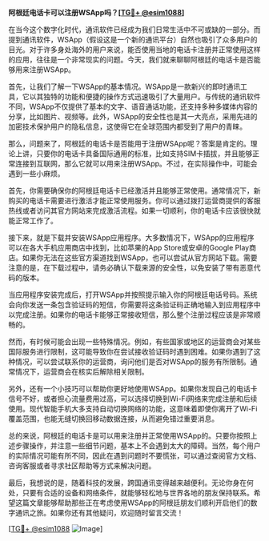 **阿根廷电话卡可以注册WSApp吗？[[TG💪+ @esim1088](https://t.me/s/esim1088)]**

在当今这个数字化时代，通讯软件已经成为我们日常生活中不可或缺的一部分。而提到通讯软件，WSApp（假设这是一个新的通讯平台）自然也吸引了众多用户的目光。对于许多身处海外的用户来说，能否使用当地的电话卡注册并正常使用这样的应用，往往是一个非常现实的问题。今天，我们就来聊聊阿根廷的电话卡是否能够用来注册WSApp。

首先，让我们了解一下WSApp的基本情况。WSApp是一款新兴的即时通讯工具，它以其独特的功能和便捷的操作方式迅速吸引了大量用户。与传统的通讯软件不同，WSApp不仅提供了基本的文字、语音通话功能，还支持多种多媒体内容的分享，比如图片、视频等。此外，WSApp的安全性也是其一大亮点，采用先进的加密技术保护用户的隐私信息，这使得它在全球范围内都受到了用户的青睐。

那么，问题来了，阿根廷的电话卡是否能用于注册WSApp呢？答案是肯定的。理论上讲，只要你的电话卡具备国际通用的标准，比如支持SIM卡插拔，并且能够正常连接到互联网，那么它就可以用来注册WSApp。不过，在实际操作中，可能会遇到一些小麻烦。

首先，你需要确保你的阿根廷电话卡已经激活并且能够正常使用。通常情况下，新购买的电话卡需要进行激活才能正常使用服务。你可以通过拨打运营商提供的客服热线或者访问其官方网站来完成激活流程。如果一切顺利，你的电话卡应该很快就能正常工作了。

接下来，就是下载并安装WSApp应用程序。大多数情况下，WSApp的应用程序可以在各大手机应用商店中找到，比如苹果的App Store或安卓的Google Play商店。如果你无法在这些官方渠道找到WSApp，也可以尝试从官方网站下载。需要注意的是，在下载过程中，请务必确认下载来源的安全性，以免安装了带有恶意代码的版本。

当应用程序安装完成后，打开WSApp并按照提示输入你的阿根廷电话号码。系统会向你发送一条包含验证码的短信，你需要将这条验证码正确地输入到应用程序中以完成注册。如果你的电话卡能够正常接收短信，那么整个注册过程应该是非常顺畅的。

然而，有时候可能会出现一些特殊情况。例如，有些国家或地区的运营商会对某些国际服务进行限制，这可能导致你在尝试接收验证码时遇到困难。如果你遇到了这种情况，可以尝试联系你的运营商，询问他们是否对WSApp的服务有所限制。通常情况下，运营商会在核实后解除相关限制。

另外，还有一个小技巧可以帮助你更好地使用WSApp。如果你发现自己的电话卡信号不好，或者担心流量费用过高，可以选择切换到Wi-Fi网络来完成注册和后续使用。现代智能手机大多支持自动切换网络的功能，这意味着即使你离开了Wi-Fi覆盖范围，也能无缝切换回移动数据连接，从而避免错过重要消息。

总的来说，阿根廷的电话卡是可以用来注册并正常使用WSApp的。只要你按照上述步骤操作，并注意一些细节问题，基本上不会遇到太大的障碍。当然，每个用户的实际情况可能有所不同，因此在遇到问题时不要慌张，可以通过查阅官方文档、咨询客服或者寻求社区帮助等方式来解决问题。

最后，我想说的是，随着科技的发展，跨国通讯变得越来越便利。无论你身在何处，只要有合适的设备和网络条件，就能够轻松地与世界各地的朋友保持联系。希望这篇文章能够帮助那些正在考虑使用WSApp的阿根廷朋友们顺利开启他们的数字通讯之旅。如果你还有其他疑问，欢迎随时留言交流！

[[TG💪+ @esim1088](https://t.me/s/esim1088) ![Image](https://i.postimg.cc/4NQfJmqS/Snipaste-2025-05-13-00-14-12.png)]